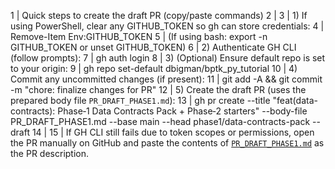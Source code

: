 1 | Quick steps to create the draft PR (copy/paste commands)
2 | 
3 | 1) If using PowerShell, clear any GITHUB_TOKEN so gh can store credentials:
4 |    Remove-Item Env:GITHUB_TOKEN
5 |    (If using bash: export -n GITHUB_TOKEN or unset GITHUB_TOKEN)
6 | 2) Authenticate GH CLI (follow prompts):
7 |    gh auth login
8 | 3) (Optional) Ensure default repo is set to your origin:
9 |    gh repo set-default dbigman/bptk_py_tutorial
10 | 4) Commit any uncommitted changes (if present):
11 |    git add -A && git commit -m "chore: finalize changes for PR"
12 | 5) Create the draft PR (uses the prepared body file `PR_DRAFT_PHASE1.md`):
13 |    gh pr create --title "feat(data-contracts): Phase‑1 Data Contracts Pack + Phase‑2 starters" --body-file PR_DRAFT_PHASE1.md --base main --head phase1/data-contracts-pack --draft
14 | 
15 | If GH CLI still fails due to token scopes or permissions, open the PR manually on GitHub and paste the contents of [`PR_DRAFT_PHASE1.md`](PR_DRAFT_PHASE1.md:1) as the PR description.